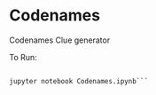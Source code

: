 # Codenames
Codenames Clue generator

To Run:

```pip install -r requirements.txt

jupyter notebook Codenames.ipynb```
